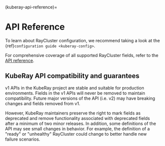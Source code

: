 (kuberay-api-reference)=
# API Reference

To learn about RayCluster configuration, we recommend taking a look at
the {ref}`configuration guide <kuberay-config>`.

For comprehensive coverage of all supported RayCluster fields,
refer to the [API reference][APIReference].

## KubeRay API compatibility and guarantees

v1 APIs in the KubeRay project are stable and suitable for production environments.
Fields in the v1 APIs will never be removed to maintain compatibility.
Future major versions of the API (i.e. v2) may have breaking changes and fields removed from v1.

However, KubeRay maintainers preserve the right to mark fields as deprecated and remove
functionality associated with deprecated fields after a minimum of two minor releases.
In addition, some definitions of the API may see small changes in behavior. For example,
the definition of a "ready" or "unhealthy" RayCluster could change to better handle new
failure scenarios.

[APIReference]: https://ray-project.github.io/kuberay/reference/api/
